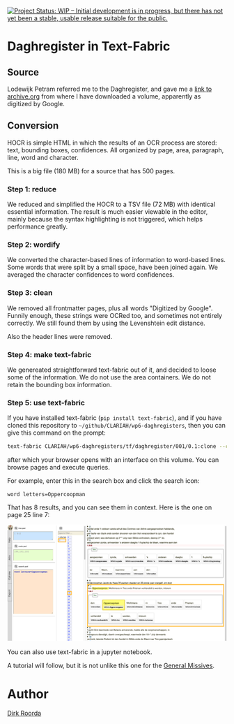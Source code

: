 [![Project Status: WIP – Initial development is in progress, but there has not yet been a stable, usable release suitable for the public.](https://www.repostatus.org/badges/latest/wip.svg)](https://www.repostatus.org/#wip)

# Daghregister in Text-Fabric

## Source

Lodewijk Petram referred me to the Daghregister,
and gave me a
[link to archive.org](https://archive.org/details/daghregistergeh03kologoog/page/n6/mode/2up)
from where I have downloaded a volume, apparently as digitized by Google.

## Conversion

HOCR is simple HTML in which the results of an OCR process are stored:
text, bounding boxes, confidences.
All organized by page, area, paragraph, line, word and character.

This is a big file (180 MB) for a source that has 500 pages.

### Step 1: reduce

We reduced and simplified the HOCR to a TSV file (72 MB) with identical essential information.
The result is much easier viewable in the editor,
mainly because the syntax highlighting is not triggered,
which helps performance greatly.

### Step 2: wordify

We converted the character-based lines of information to word-based lines.
Some words that were split by a small space, have been joined again.
We averaged the character confidences to word confidences.

### Step 3: clean

We removed all frontmatter pages, plus all words "Digitized by Google".
Funnily enough, these strings were OCRed too, and sometimes not entirely
correctly. We still found them by using the Levenshtein edit distance.

Also the header lines were removed.

### Step 4: make text-fabric

We genereated straightforward text-fabric out of it, and decided to loose some of the
information. We do not use the area containers. We do not retain the bounding box information.

### Step 5: use text-fabric

If you have installed text-fabric (`pip install text-fabric`),
and if you have cloned this repository to `~/github/CLARIAH/wp6-daghregisters`,
then you can give this command on the prompt:

``` sh
text-fabric CLARIAH/wp6-daghregisters/tf/daghregister/001/0.1:clone --checkout=clone
```

after which your browser opens with an interface on this volume.
You can browse pages and execute queries.

For example, enter this in the search box and click the search icon:

```
word letters=Oppercoopman
```

That has 8 results, and you can see them in context.
Here is the one on page 25 line 7:

![oppercoopman](images/oppercoopman.png)

You can also use text-fabric in a jupyter notebook.

A tutorial will follow, but it is not unlike this one for the
[General Missives](https://nbviewer.org/github/CLARIAH/wp6-missieven/blob/master/tutorial/start.ipynb).

# Author

[Dirk Roorda](https://github.com/dirkroorda)
